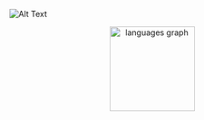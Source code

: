 

![Alt Text](https://media.giphy.com/media/vFKqnCdLPNOKc/giphy.gif)

<div align="center">

  <img src="https://github-readme-stats.vercel.app/api/top-langs?username=justizha&locale=en&hide_title=false&layout=compact&card_width=320&langs_count=5&theme=dracula&hide_border=false" height="150" alt="languages graph"  />
</div>

###



###

</body>





